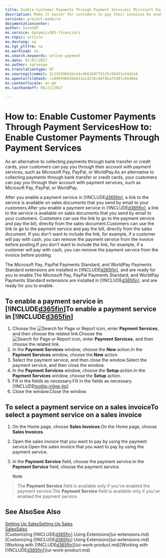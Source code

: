 ```yaml
---
title: Enable Customer Payments Through Payment Services| Microsoft Docs
description: Make it easier for customers to pay their invoices by enabling payment services.
services: project-madeira
documentationcenter: 
author: SorenGP
ms.service: dynamics365-financials
ms.topic: article
ms.devlang: na
ms.tgt_pltfrm: na
ms.workload: na
ms.search.keywords: online payment
ms.date: 07/07/2017
ms.author: sgroespe
ms.translationtype: HT
ms.sourcegitcommit: 2c13559bb3dc44cdb61697f5135c5b931e34d2a8
ms.openlocfilehash: c149949b939a551a14236c84f8ba7538fcb54bbe
ms.contentlocale: en-gb
ms.lasthandoff: 09/22/2017

---
```

# <a name="how-to-enable-customer-payments-through-payment-services"></a><span data-ttu-id="feb42-103">How to: Enable Customer Payments Through Payment Services</span><span class="sxs-lookup"><span data-stu-id="feb42-103">How to: Enable Customer Payments Through Payment Services</span></span>
<span data-ttu-id="feb42-104">As an alternative to collecting payments through bank transfer or credit cards, your customers can pay you through their account with payment services, such as Microsoft Pay, PayPal, or WorldPay.</span><span class="sxs-lookup"><span data-stu-id="feb42-104">As an alternative to collecting payments through bank transfer or credit cards, your customers can pay you through their account with payment services, such as Microsoft Pay, PayPal, or WorldPay.</span></span>  

<span data-ttu-id="feb42-105">After you enable a payment service in [!INCLUDE[d365fin](includes/d365fin_md.md)], a link to the service is available on sales documents that you send by email to your customers.</span><span class="sxs-lookup"><span data-stu-id="feb42-105">After you enable a payment service in [!INCLUDE[d365fin](includes/d365fin_md.md)], a link to the service is available on sales documents that you send by email to your customers.</span></span> <span data-ttu-id="feb42-106">Customers can use the link to go to the payment service and pay the bill, directly from the sales document.</span><span class="sxs-lookup"><span data-stu-id="feb42-106">Customers can use the link to go to the payment service and pay the bill, directly from the sales document.</span></span> <span data-ttu-id="feb42-107">If you don't want to include the link, for example, if a customer will pay with cash, you can remove the payment service from the invoice before posting.</span><span class="sxs-lookup"><span data-stu-id="feb42-107">If you don't want to include the link, for example, if a customer will pay with cash, you can remove the payment service from the invoice before posting.</span></span>  

<span data-ttu-id="feb42-108">The Microsoft Pay, PayPal Payments Standard, and WorldPay Payments Standard extensions are installed in [!INCLUDE[d365fin](includes/d365fin_md.md)], and are ready for you to enable.</span><span class="sxs-lookup"><span data-stu-id="feb42-108">The Microsoft Pay, PayPal Payments Standard, and WorldPay Payments Standard extensions are installed in [!INCLUDE[d365fin](includes/d365fin_md.md)], and are ready for you to enable.</span></span>  

## <a name="to-enable-a-payment-service-in-included365finincludesd365finmdmd"></a><span data-ttu-id="feb42-109">To enable a payment service in [!INCLUDE[d365fin](includes/d365fin_md.md)]</span><span class="sxs-lookup"><span data-stu-id="feb42-109">To enable a payment service in [!INCLUDE[d365fin](includes/d365fin_md.md)]</span></span>
1. <span data-ttu-id="feb42-110">Choose the ![Search for Page or Report](media/ui-search/search_small.png "Search for Page or Report icon") icon, enter **Payment Services**, and then choose the related link.</span><span class="sxs-lookup"><span data-stu-id="feb42-110">Choose the ![Search for Page or Report](media/ui-search/search_small.png "Search for Page or Report icon") icon, enter **Payment Services**, and then choose the related link.</span></span>  
2. <span data-ttu-id="feb42-111">In the **Payment Services** window, choose the **New** action.</span><span class="sxs-lookup"><span data-stu-id="feb42-111">In the **Payment Services** window, choose the **New** action.</span></span>  
3. <span data-ttu-id="feb42-112">Select the payment service, and then close the window.</span><span class="sxs-lookup"><span data-stu-id="feb42-112">Select the payment service, and then close the window.</span></span>  
4. <span data-ttu-id="feb42-113">In the **Payment Services** window, choose the **Setup** action.</span><span class="sxs-lookup"><span data-stu-id="feb42-113">In the **Payment Services** window, choose the **Setup** action.</span></span>  
5. <span data-ttu-id="feb42-114">Fill in the fields as necessary.</span><span class="sxs-lookup"><span data-stu-id="feb42-114">Fill in the fields as necessary.</span></span> [!INCLUDE[tooltip-inline-tip](includes/tooltip-inline-tip_md.md)]  
6. <span data-ttu-id="feb42-115">Close the window.</span><span class="sxs-lookup"><span data-stu-id="feb42-115">Close the window.</span></span>  

## <a name="to-select-a-payment-service-on-a-sales-invoice"></a><span data-ttu-id="feb42-116">To select a payment service on a sales invoice</span><span class="sxs-lookup"><span data-stu-id="feb42-116">To select a payment service on a sales invoice</span></span>
1. <span data-ttu-id="feb42-117">On the Home page, choose **Sales Invoices**.</span><span class="sxs-lookup"><span data-stu-id="feb42-117">On the Home page, choose **Sales Invoices**.</span></span>  
2. <span data-ttu-id="feb42-118">Open the sales invoice that you want to pay by using the payment service.</span><span class="sxs-lookup"><span data-stu-id="feb42-118">Open the sales invoice that you want to pay by using the payment service.</span></span>  
3. <span data-ttu-id="feb42-119">In the **Payment Service** field, choose the payment service.</span><span class="sxs-lookup"><span data-stu-id="feb42-119">In the **Payment Service** field, choose the payment service.</span></span>  

    > [!NOTE]  
>   <span data-ttu-id="feb42-120">The **Payment Service** field is available only if you've enabled the payment service.</span><span class="sxs-lookup"><span data-stu-id="feb42-120">The **Payment Service** field is available only if you've enabled the payment service.</span></span>  

## <a name="see-also"></a><span data-ttu-id="feb42-121">See Also</span><span class="sxs-lookup"><span data-stu-id="feb42-121">See Also</span></span>  
[<span data-ttu-id="feb42-122">Setting Up Sales</span><span class="sxs-lookup"><span data-stu-id="feb42-122">Setting Up Sales</span></span>](sales-setup-sales.md)  
[<span data-ttu-id="feb42-123">Sales</span><span class="sxs-lookup"><span data-stu-id="feb42-123">Sales</span></span>](sales-manage-sales.md)  
<span data-ttu-id="feb42-124">[Customizing [!INCLUDE[d365fin](includes/d365fin_md.md)] Using Extensions](ui-extensions.md)</span><span class="sxs-lookup"><span data-stu-id="feb42-124">[Customizing [!INCLUDE[d365fin](includes/d365fin_md.md)] Using Extensions](ui-extensions.md)</span></span>  
<span data-ttu-id="feb42-125">[Working with [!INCLUDE[d365fin](includes/d365fin_md.md)]](ui-work-product.md)</span><span class="sxs-lookup"><span data-stu-id="feb42-125">[Working with [!INCLUDE[d365fin](includes/d365fin_md.md)]](ui-work-product.md)</span></span>  


